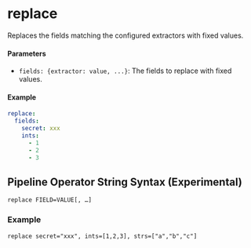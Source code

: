 # replace

Replaces the fields matching the configured extractors with fixed values.

#### Parameters

- `fields: {extractor: value, ...}`: The fields to replace with fixed values.

#### Example

```yaml
replace:
  fields:
    secret: xxx
    ints:
      - 1
      - 2
      - 3
```

## Pipeline Operator String Syntax (Experimental)

```
replace FIELD=VALUE[, …]
```
### Example
```
replace secret="xxx", ints=[1,2,3], strs=["a","b","c"]
```
